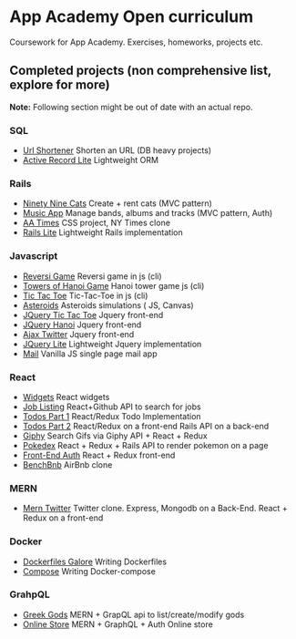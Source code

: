 # App Academy Open curriculum
Coursework for App Academy. Exercises, homeworks, projects etc.

## Completed projects (non comprehensive list, explore for more)
**Note:** Following section might be out of date with an actual repo.
### SQL
- [Url Shortener](https://github.com/samarink/open-app-academy/tree/master/03_sql/URLShortener) Shorten an URL (DB heavy projects)
- [Active Record Lite](https://github.com/samarink/open-app-academy/tree/master/03_sql/own-active-record/skeleton) Lightweight ORM
### Rails
- [Ninety Nine Cats](https://github.com/samarink/open-app-academy/tree/master/04_rails/05_nn-cats-auth) Create + rent cats (MVC pattern)
- [Music App](https://github.com/samarink/open-app-academy/tree/master/04_rails/07_music_app) Manage bands, albums and tracks (MVC pattern, Auth)
- [AA Times](https://github.com/samarink/open-app-academy/tree/master/04_rails/12_aa_times) CSS project, NY Times clone
- [Rails Lite](https://github.com/samarink/open-app-academy/tree/master/04_rails/17_rails_lite) Lightweight Rails implementation
### Javascript
- [Reversi Game](https://github.com/samarink/open-app-academy/tree/master/05_javascript/05-js-reversi) Reversi game in js (cli)
- [Towers of Hanoi Game](https://github.com/samarink/open-app-academy/tree/master/05_javascript/09-towers-of-hanoi) Hanoi tower game js (cli)
- [Tic Tac Toe](https://github.com/samarink/open-app-academy/tree/master/05_javascript/10-tic-tac-toe) Tic-Tac-Toe in js (cli)
- [Asteroids](https://github.com/samarink/open-app-academy/tree/master/05_javascript/15-asteroids) Asteroids simulations ( JS, Canvas)
- [JQuery Tic Tac Toe](https://github.com/samarink/open-app-academy/tree/master/05_javascript/19-jquery-tic-tac-toe) Jquery front-end
- [JQuery Hanoi](https://github.com/samarink/open-app-academy/tree/master/05_javascript/20-jquery-hanoi) Jquery front-end
- [Ajax Twitter](https://github.com/samarink/open-app-academy/tree/master/05_javascript/23-ajax-twitter) Jquery front-end
- [JQuery Lite](https://github.com/samarink/open-app-academy/tree/master/05_javascript/25-jquery-lite) Lightweight Jquery implementation
- [Mail](https://github.com/samarink/open-app-academy/tree/master/05_javascript/26-mail) Vanilla JS single page mail app
### React
- [Widgets](https://github.com/samarink/open-app-academy/tree/master/06_react/05-widgets) React widgets
- [Job Listing](https://github.com/samarink/open-app-academy/tree/master/06_react/07-job-listing) React+Github API to search for jobs
- [Todos Part 1](https://github.com/samarink/open-app-academy/tree/master/06_react/08-todos-p1) React/Redux Todo Implementation
- [Todos Part 2](https://github.com/samarink/open-app-academy/tree/master/06_react/10-todos-p2) React/Redux on a front-end Rails API on a back-end
- [Giphy](https://github.com/samarink/open-app-academy/tree/master/06_react/11-giphy-hw) Search Gifs via Giphy API + React + Redux
- [Pokedex](https://github.com/samarink/open-app-academy/tree/master/06_react/13-pokedex-p1) React + Redux + Rails API to render pokemon on a page
- [Front-End Auth](https://github.com/samarink/open-app-academy/tree/master/06_react/15-fe-auth) React + Redux front-end
- [BenchBnb](https://github.com/samarink/open-app-academy/tree/master/06_react/16-bench-bnb) AirBnb clone
### MERN
- [Mern Twitter](https://github.com/samarink/open-app-academy/tree/master/07-mern/mern-twitter) Twitter clone. Express, Mongodb on a Back-End. React + Redux on a front-end
### Docker
- [Dockerfiles Galore](https://github.com/samarink/open-app-academy/tree/master/08-docker/03-dockerfiles-galore) Writing Dockerfiles
- [Compose](https://github.com/samarink/open-app-academy/tree/master/08-docker/05-compose) Writing Docker-compose
### GrahpQL
- [Greek Gods](https://github.com/samarink/open-app-academy/tree/master/09-graphql/03-greek-gods) MERN + GrapQL api to list/create/modify gods
- [Online Store](https://github.com/samarink/open-app-academy/tree/master/09-graphql/06-online-store) MERN + GraphQL + Auth Online store
